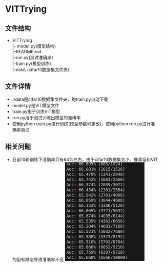 # VITTrying
## 文件结构
- VITTrying \
|- model.py(模型结构) \
|-README.md \
|-run.py(测试准确率) \
|-train.py(模型训练) \
|-data\ (cifar10数据集文件夹)
## 文件详情
- ./data是cifar10数据集文件夹，跑train.py自动下载
- model.py是VIT模型文件
- train.py用于训练VIT模型
- run.py用于测试训练出模型的准确率
- 使用python train.py进行训练(模型参数可更改)，使用python run.py进行准确率验证
## 相关问题
- 目前10轮训练下准确率只有64%左右，由于cifar10数据集太小、像素低和VIT的固有缺陷导致准确率不高
![alt text](assets/2024-07-29_13-22.png)
